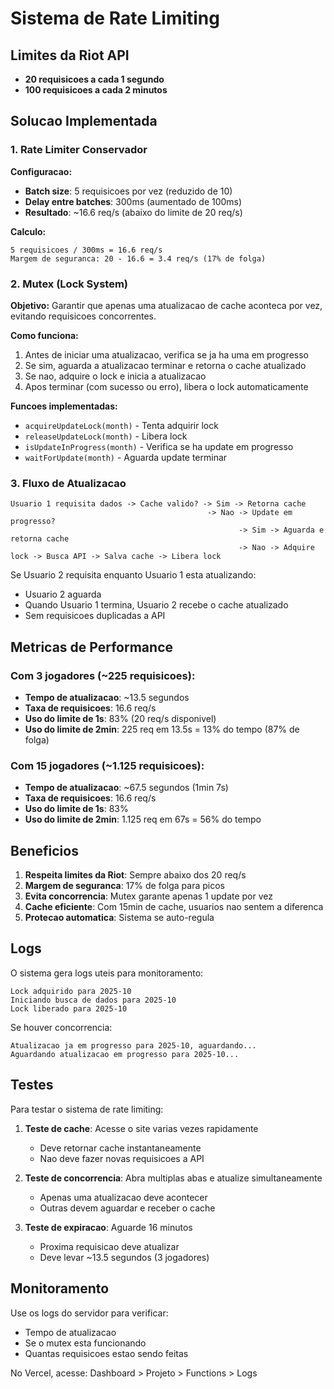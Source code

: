 # Sistema de Rate Limiting

## Limites da Riot API

- **20 requisicoes a cada 1 segundo**
- **100 requisicoes a cada 2 minutos**

## Solucao Implementada

### 1. Rate Limiter Conservador

**Configuracao:**
- **Batch size**: 5 requisicoes por vez (reduzido de 10)
- **Delay entre batches**: 300ms (aumentado de 100ms)
- **Resultado**: ~16.6 req/s (abaixo do limite de 20 req/s)

**Calculo:**
```
5 requisicoes / 300ms = 16.6 req/s
Margem de seguranca: 20 - 16.6 = 3.4 req/s (17% de folga)
```

### 2. Mutex (Lock System)

**Objetivo:**
Garantir que apenas uma atualizacao de cache aconteca por vez, evitando requisicoes concorrentes.

**Como funciona:**
1. Antes de iniciar uma atualizacao, verifica se ja ha uma em progresso
2. Se sim, aguarda a atualizacao terminar e retorna o cache atualizado
3. Se nao, adquire o lock e inicia a atualizacao
4. Apos terminar (com sucesso ou erro), libera o lock automaticamente

**Funcoes implementadas:**
- `acquireUpdateLock(month)` - Tenta adquirir lock
- `releaseUpdateLock(month)` - Libera lock
- `isUpdateInProgress(month)` - Verifica se ha update em progresso
- `waitForUpdate(month)` - Aguarda update terminar

### 3. Fluxo de Atualizacao

```
Usuario 1 requisita dados -> Cache valido? -> Sim -> Retorna cache
                                            -> Nao -> Update em progresso?
                                                   -> Sim -> Aguarda e retorna cache
                                                   -> Nao -> Adquire lock -> Busca API -> Salva cache -> Libera lock
```

Se Usuario 2 requisita enquanto Usuario 1 esta atualizando:
- Usuario 2 aguarda
- Quando Usuario 1 termina, Usuario 2 recebe o cache atualizado
- Sem requisicoes duplicadas a API

## Metricas de Performance

### Com 3 jogadores (~225 requisicoes):
- **Tempo de atualizacao**: ~13.5 segundos
- **Taxa de requisicoes**: 16.6 req/s
- **Uso do limite de 1s**: 83% (20 req/s disponivel)
- **Uso do limite de 2min**: 225 req em 13.5s = 13% do tempo (87% de folga)

### Com 15 jogadores (~1.125 requisicoes):
- **Tempo de atualizacao**: ~67.5 segundos (1min 7s)
- **Taxa de requisicoes**: 16.6 req/s
- **Uso do limite de 1s**: 83%
- **Uso do limite de 2min**: 1.125 req em 67s = 56% do tempo

## Beneficios

1. **Respeita limites da Riot**: Sempre abaixo dos 20 req/s
2. **Margem de seguranca**: 17% de folga para picos
3. **Evita concorrencia**: Mutex garante apenas 1 update por vez
4. **Cache eficiente**: Com 15min de cache, usuarios nao sentem a diferenca
5. **Protecao automatica**: Sistema se auto-regula

## Logs

O sistema gera logs uteis para monitoramento:

```
Lock adquirido para 2025-10
Iniciando busca de dados para 2025-10
Lock liberado para 2025-10
```

Se houver concorrencia:
```
Atualizacao ja em progresso para 2025-10, aguardando...
Aguardando atualizacao em progresso para 2025-10...
```

## Testes

Para testar o sistema de rate limiting:

1. **Teste de cache**: Acesse o site varias vezes rapidamente
   - Deve retornar cache instantaneamente
   - Nao deve fazer novas requisicoes a API

2. **Teste de concorrencia**: Abra multiplas abas e atualize simultaneamente
   - Apenas uma atualizacao deve acontecer
   - Outras devem aguardar e receber o cache

3. **Teste de expiracao**: Aguarde 16 minutos
   - Proxima requisicao deve atualizar
   - Deve levar ~13.5 segundos (3 jogadores)

## Monitoramento

Use os logs do servidor para verificar:
- Tempo de atualizacao
- Se o mutex esta funcionando
- Quantas requisicoes estao sendo feitas

No Vercel, acesse: Dashboard > Projeto > Functions > Logs

